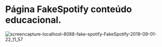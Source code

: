 # Página FakeSpotify conteúdo educacional.
![screencapture-localhost-8088-fake-spotify-FakeSpotify-2019-09-01-22_11_57](https://user-images.githubusercontent.com/49602892/64084873-b5caad00-cd05-11e9-82e2-6749df7db680.png)

